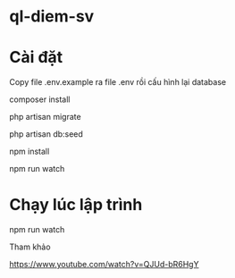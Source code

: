 # ql-diem-sv

# Cài đặt
Copy file .env.example ra file .env rồi cấu hình lại database

composer install

php artisan migrate

php artisan db:seed

npm install

npm run watch

# Chạy lúc lập trình
npm run watch


Tham khảo

https://www.youtube.com/watch?v=QJUd-bR6HgY